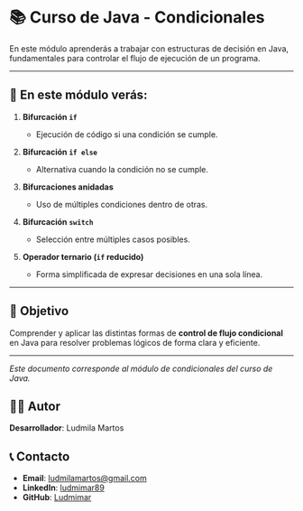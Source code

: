 # 📚 Curso de Java - Condicionales

En este módulo aprenderás a trabajar con estructuras de decisión en Java, fundamentales para controlar el flujo de ejecución de un programa.

---

## 🔎 En este módulo verás:

1. **Bifurcación `if`**  
   - Ejecución de código si una condición se cumple.  

2. **Bifurcación `if else`**  
   - Alternativa cuando la condición no se cumple.  

3. **Bifurcaciones anidadas**  
   - Uso de múltiples condiciones dentro de otras.  

4. **Bifurcación `switch`**  
   - Selección entre múltiples casos posibles.  

5. **Operador ternario (`if` reducido)**  
   - Forma simplificada de expresar decisiones en una sola línea.  

---

## 🎯 Objetivo
Comprender y aplicar las distintas formas de **control de flujo condicional** en Java para resolver problemas lógicos de forma clara y eficiente.  

---

*Este documento corresponde al módulo de condicionales del curso de Java.*

## 👨‍💻 Autor

**Desarrollador**: Ludmila Martos  

## 📞 Contacto

- **Email**: [ludmilamartos@gmail.com](mailto:ludmilamartos@gmail.com)
- **LinkedIn**: [ludmimar89](https://www.linkedin.com/in/ludmimar89/)
- **GitHub**: [Ludmimar](https://github.com/Ludmimar)
